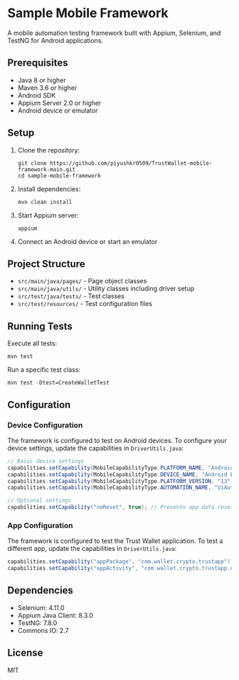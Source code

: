 # Sample Mobile Framework

A mobile automation testing framework built with Appium, Selenium, and TestNG for Android applications.

## Prerequisites

- Java 8 or higher
- Maven 3.6 or higher
- Android SDK
- Appium Server 2.0 or higher
- Android device or emulator

## Setup

1. Clone the repository:
   ```
   git clone https://github.com/piyushkr0509/TrustWallet-mobile-framework-main.git
   cd sample-mobile-framework
   ```

2. Install dependencies:
   ```
   mvn clean install
   ```

3. Start Appium server:
   ```
   appium
   ```

4. Connect an Android device or start an emulator

## Project Structure

- `src/main/java/pages/` - Page object classes
- `src/main/java/utils/` - Utility classes including driver setup
- `src/test/java/tests/` - Test classes
- `src/test/resources/` - Test configuration files

## Running Tests

Execute all tests:
```
mvn test
```

Run a specific test class:
```
mvn test -Dtest=CreateWalletTest
```

## Configuration

### Device Configuration

The framework is configured to test on Android devices. To configure your device settings, update the capabilities in `DriverUtils.java`:

```java
// Basic device settings
capabilities.setCapability(MobileCapabilityType.PLATFORM_NAME, "Android");
capabilities.setCapability(MobileCapabilityType.DEVICE_NAME, "Android Emulator"); // Change to your device name
capabilities.setCapability(MobileCapabilityType.PLATFORM_VERSION, "13"); // Change to your Android version
capabilities.setCapability(MobileCapabilityType.AUTOMATION_NAME, "UiAutomator2");

// Optional settings
capabilities.setCapability("noReset", true); // Prevents app data reset between sessions
```

### App Configuration

The framework is configured to test the Trust Wallet application. To test a different app, update the capabilities in `DriverUtils.java`:

```java
capabilities.setCapability("appPackage", "com.wallet.crypto.trustapp");
capabilities.setCapability("appActivity", "com.wallet.crypto.trustapp.ui.app.AppActivity");
```

## Dependencies

- Selenium: 4.11.0
- Appium Java Client: 8.3.0
- TestNG: 7.8.0
- Commons IO: 2.7

## License

MIT